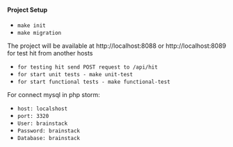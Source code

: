 <h4> Project Setup</h4>

* `make init`
* `make migration`

The project will be available at http://localhost:8088 or http://localhost:8089
for test hit from another hosts

* `for testing hit send POST request to /api/hit`
* `for start unit tests - make unit-test`
* `for start functional tests - make functional-test`

For connect mysql in php storm:
* `host: localshost`
* `port: 3320`
* `User: brainstack`
* `Password: brainstack`
* `Database: brainstack`
